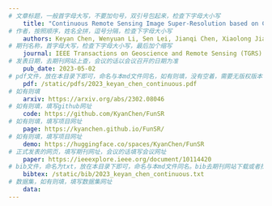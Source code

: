 ```yaml
---
# 文章标题，一般首字母大写，不要加句号，双引号包起来，检查下字母大小写
    title: "Continuous Remote Sensing Image Super-Resolution based on Context Interaction in Implicit Function Space"
# 作者，按照顺序，姓名全拼，逗号分隔，检查下字母大小写
    authors: Keyan Chen, Wenyuan Li, Sen Lei, Jianqi Chen, Xiaolong Jiang, Zhengxia Zou and **Zhenwei Shi**
# 期刊名称，首字母大写，检查下字母大小写，最后加个缩写
    journal: IEEE Transactions on Geoscience and Remote Sensing (TGRS)
# 发表日期，去期刊网站上查，会议的话以会议召开的日期为准
    pub_date: 2023-05-02
# pdf文件，放在本目录下即可，命名与本md文件同名，如有则填，没有空着，需要无版权版本
    pdf: /static/pdfs/2023_keyan_chen_continuous.pdf
# 如有则填
    arxiv: https://arxiv.org/abs/2302.08046
# 如有则填，填写github网址
    code: https://github.com/KyanChen/FunSR
# 如有则填，填写项目网址
    page: https://kyanchen.github.io/FunSR/
# 如有则填，填写项目网址
    demo: https://huggingface.co/spaces/KyanChen/FunSR
# 正式发表的网页，填写期刊网址，会议的话填写会议网址
    paper: https://ieeexplore.ieee.org/document/10114420
# bib文件，命名为txt，放在本目录下即可，命名与本md文件同名。bib去期刊网站下载或者找不到去google scholar上
    bibtex: /static/bib/2023_keyan_chen_continuous.txt
# 数据集，如有则填，填写数据集网址
    data:
---
```


